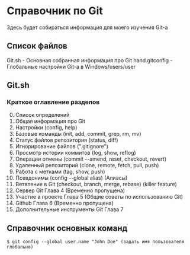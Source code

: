 # Справочник по Git
Здесь будет собираться информация для моего изучения Git-а

## Список файлов
Git.sh - Основная собранная информация про Git
hand.gitconfig - Глобальные настройки Git-a в Windows/users/user

## Git.sh
### Краткое оглавление разделов

0) Список определений
1) Общая информация про Git
2) Настройки (config, help)
3) Базовые команды (init, add, commit, grep, rm, mv)
4) Статус файлов репозитория (status, diff)
5) Игнорирование файлов (".gitignore")
6) Просмотр истории коммитов (log, show, reflog)
7) Операции отмены (commit --amend, reset, checkout, revert)
8) Удаленный репозиторий (clone, remote, fetch, pull, push)
9) Работа с метками (tag, show, push)
10) Псевдонимы (config --global alias) (Алиасы)
11) Ветвление в Git (checkout, branch, merge, rebase) (killer feature)
12) Сервер Git Глава 4 (Временно пропущена)
13) Участие в проекте Глава 5 (Общие советы по использованию Git)
14) Github Глава 6 (Временно пропущена)
15) Дополнительные инструменты Git Глава 7

## Справочник основных команд

```
$ git config --global user.name "John Doe" (задать имя пользователя глобально)

```
